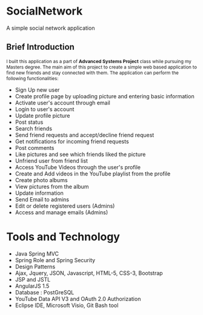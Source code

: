 # SocialNetwork
A simple social network application 
<h2>Brief Introduction</h2>
<p style="font-size:12px">I built this application as a part of <strong>Advanced Systems Project</strong> class while pursuing my Masters degree. The main aim of this project to create a simple web based application to find new friends and stay connected with them. The application can perform the following functionalities: </p>
<ul>
<li>Sign Up new user</li>
<li>Create profile page by uploading picture and entering basic information</li>
<li>Activate user's account through email</li>
<li>Login to user's account</li>
<li>Update profile picture</li>
<li>Post status</li>
<li>Search friends</li>
<li>Send friend requests and accept/decline friend request</li>
<li>Get notifications for incoming friend requests</li>
<li>Post comments</li>
<li>Like pictures and see which friends liked the picture</li>
<li>Unfriend user from friend list</li>
<li>Access YouTube Videos through the user's profile</li>
<li>Create and Add videos in the YouTube playlist from the profile</li>
<li>Create photo albums</li>
<li>View pictures from the album</li>
<li>Update information</li>
<li>Send Email to admins</li>
<li>Edit or delete registered users (Admins)</li>
<li>Access and manage emails (Admins)</li>
</ul>
<h1>Tools and Technology</h1>
<ul>
<li>Java Spring MVC</li>
<li>Spring Role and Spring Security</li>
<li>Design Patterns</li>
<li>Ajax, Jquery, JSON, Javascript, HTML-5, CSS-3, Bootstrap</li>
<li>JSP and JSTL</li>
<li>AngularJS 1.5</li>
<li>Database : PostGreSQL</li>
<li>YouTube Data API V3 and OAuth 2.0 Authorization</li>
<li>Eclipse IDE, Microsoft Visio, Git Bash tool</li>
</ul>
